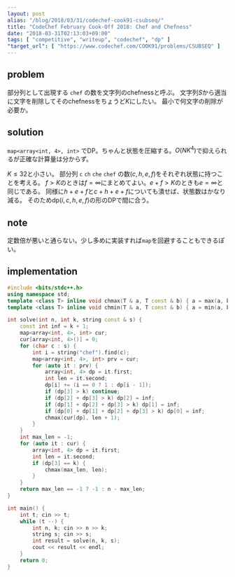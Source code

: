 ```yaml
---
layout: post
alias: "/blog/2018/03/31/codechef-cook91-csubseq/"
title: "CodeChef February Cook-Off 2018: Chef and Chefness"
date: "2018-03-31T02:13:03+09:00"
tags: [ "competitive", "writeup", "codechef", "dp" ]
"target_url": [ "https://www.codechef.com/COOK91/problems/CSUBSEQ" ]
---
```


## problem

部分列として出現する `chef` の数を文字列のchefnessと呼ぶ。
文字列$S$から適当に文字を削除してそのchefnessをちょうど$K$にしたい。
最小で何文字の削除が必要か。

## solution

`map<array<int, 4>, int>` でDP。ちゃんと状態を圧縮する。$O(NK^4)$で抑えられるが正確な計算量は分からず。

$K \le 32$と小さい。
部分列 `c` `ch` `che` `chef` の数$(c, h, e, f)$をそれぞれ状態に持つことを考える。
$f \gt K$のときは$f = \infty$にまとめてよい。$e + f \gt K$のときも$e = \infty$と同じである。
同様に$h + e + f$と$c + h + e + f$についても潰せば、状態数はかなり減る。
そのため$\mathrm{dp}(i, c, h, e, f)$の形のDPで間に合う。

## note

定数倍が悪いと通らない。少し多めに実装すれば`map`を回避することもできるぽい。

## implementation

``` c++
#include <bits/stdc++.h>
using namespace std;
template <class T> inline void chmax(T & a, T const & b) { a = max(a, b); }
template <class T> inline void chmin(T & a, T const & b) { a = min(a, b); }

int solve(int n, int k, string const & s) {
    const int inf = k + 1;
    map<array<int, 4>, int> cur;
    cur[array<int, 4>()] = 0;
    for (char c : s) {
        int i = string("chef").find(c);
        map<array<int, 4>, int> prv = cur;
        for (auto it : prv) {
            array<int, 4> dp = it.first;
            int len = it.second;
            dp[i] += (i == 0 ? 1 : dp[i - 1]);
            if (dp[3] > k) continue;
            if (dp[2] + dp[3] > k) dp[2] = inf;
            if (dp[1] + dp[2] + dp[3] > k) dp[1] = inf;
            if (dp[0] + dp[1] + dp[2] + dp[3] > k) dp[0] = inf;
            chmax(cur[dp], len + 1);
        }
    }
    int max_len = -1;
    for (auto it : cur) {
        array<int, 4> dp = it.first;
        int len = it.second;
        if (dp[3] == k) {
            chmax(max_len, len);
        }
    }
    return max_len == -1 ? -1 : n - max_len;
}

int main() {
    int t; cin >> t;
    while (t --) {
        int n, k; cin >> n >> k;
        string s; cin >> s;
        int result = solve(n, k, s);
        cout << result << endl;
    }
    return 0;
}
```

